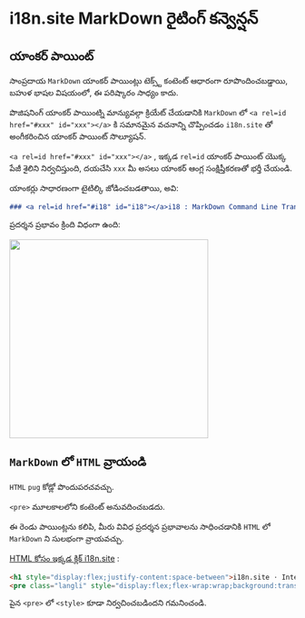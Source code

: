 # i18n.site MarkDown రైటింగ్ కన్వెన్షన్

## యాంకర్ పాయింట్

సాంప్రదాయ `MarkDown` యాంకర్ పాయింట్లు టెక్స్ట్ కంటెంట్ ఆధారంగా రూపొందించబడ్డాయి, బహుళ భాషల విషయంలో, ఈ పరిష్కారం సాధ్యం కాదు.

పొజిషనింగ్ యాంకర్ పాయింట్ని మాన్యువల్గా క్రియేట్ చేయడానికి `MarkDown` లో `<a rel=id href="#xxx" id="xxx"></a>` కి సమానమైన వచనాన్ని చొప్పించడం `i18n.site` తో అంగీకరించిన యాంకర్ పాయింట్ సొల్యూషన్.

`<a rel=id href="#xxx" id="xxx"></a>` , ఇక్కడ `rel=id` యాంకర్ పాయింట్ యొక్క పేజీ శైలిని నిర్వచిస్తుంది, దయచేసి `xxx` మీ అసలు యాంకర్ ఆంగ్ల సంక్షిప్తీకరణతో భర్తీ చేయండి.

యాంకర్లు సాధారణంగా టైటిల్కి జోడించబడతాయి, అవి:

```md
### <a rel=id href="#i18" id="i18"></a>i18 : MarkDown Command Line Translation Tool
```

ప్రదర్శన ప్రభావం క్రింది విధంగా ఉంది:

<img src="//p.3ti.site/1721381136.avif" width="350">

## `MarkDown` లో `HTML` వ్రాయండి

`HTML` `pug` కోడ్లో పొందుపరచవచ్చు.

`<pre>` మూలకాలలోని కంటెంట్ అనువదించబడదు.

ఈ రెండు పాయింట్లను కలిపి, మీరు వివిధ ప్రదర్శన ప్రభావాలను సాధించడానికి `HTML` లో `MarkDown` ని సులభంగా వ్రాయవచ్చు.

[HTML కోసం ఇక్కడ క్లిక్ i18n.site](//raw.githubusercontent.com/i18n-site/md/main/zh/README.md) :

```html
<h1 style="display:flex;justify-content:space-between">i18n.site ⋅ International Solutions<img src="//p.3ti.site/logo.svg" style="user-select:none;margin-top:-1px;width:42px"></h1>
<pre class="langli" style="display:flex;flex-wrap:wrap;background:transparent;border:1px solid #eee;font-size:12px;box-shadow:0 0 3px inset #eee;padding:12px 5px 4px 12px;justify-content:space-between;"><style>pre.langli i{font-weight:300;font-family:s;margin-right:2px;margin-bottom:8px;font-style:normal;color:#666;border-bottom:1px dashed #ccc;}</style><i>English</i><i>简体中文</i><i>Deutsch</i> … …</pre>
```

పైన `<pre>` లో `<style>` కూడా నిర్వచించబడిందని గమనించండి.